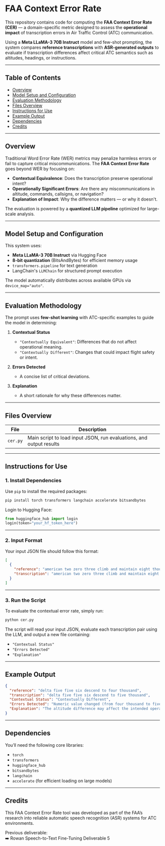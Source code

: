 # FAA Context Error Rate

This repository contains code for computing the **FAA Context Error Rate (CER)** — a domain-specific metric designed to assess the **operational impact** of transcription errors in Air Traffic Control (ATC) communication.

Using a **Meta LLaMA-3 70B Instruct** model and few-shot prompting, the system compares **reference transcriptions** with **ASR-generated outputs** to evaluate if transcription differences affect critical ATC semantics such as altitudes, headings, or instructions.

---

## Table of Contents

- [Overview](#overview)  
- [Model Setup and Configuration](#model-setup-and-configuration)  
- [Evaluation Methodology](#evaluation-methodology)  
- [Files Overview](#files-overview)  
- [Instructions for Use](#instructions-for-use)  
- [Example Output](#example-output)  
- [Dependencies](#dependencies)  
- [Credits](#credits)  

---

## Overview

Traditional Word Error Rate (WER) metrics may penalize harmless errors or fail to capture critical miscommunications. The **FAA Context Error Rate** goes beyond WER by focusing on:

- **Contextual Equivalence**: Does the transcription preserve operational intent?
- **Operationally Significant Errors**: Are there any miscommunications in altitude, commands, callsigns, or navigation?
- **Explanation of Impact**: Why the difference matters — or why it doesn't.

The evaluation is powered by a **quantized LLM pipeline** optimized for large-scale analysis.

---

## Model Setup and Configuration

This system uses:

- **Meta LLaMA-3 70B Instruct** via Hugging Face  
- **8-bit quantization** (BitsAndBytes) for efficient memory usage  
- `transformers.pipeline` for text generation  
- LangChain's `LLMChain` for structured prompt execution  

The model automatically distributes across available GPUs via `device_map="auto"`.

---

## Evaluation Methodology

The prompt uses **few-shot learning** with ATC-specific examples to guide the model in determining:

1. **Contextual Status**  
    - `"Contextually Equivalent"`: Differences that do not affect operational meaning.  
    - `"Contextually Different"`: Changes that could impact flight safety or intent.

2. **Errors Detected**  
    - A concise list of critical deviations.

3. **Explanation**  
    - A short rationale for why these differences matter.

---

## Files Overview

| File                  | Description                                                          |
|-----------------------|----------------------------------------------------------------------|
| `cer.py`             | Main script to load input JSON, run evaluations, and output results  |

---

## Instructions for Use

### 1. Install Dependencies

Use `pip` to install the required packages:

```bash
pip install torch transformers langchain accelerate bitsandbytes
```

Login to Hugging Face:

```python
from huggingface_hub import login
login(token="your_hf_token_here")
```

---

### 2. Input Format

Your input JSON file should follow this format:

```json
[
  {
    "reference": "american two zero three climb and maintain eight thousand",
    "transcription": "american two zero three climb and maintain eight thousand"
  }
]
```

---

### 3. Run the Script

To evaluate the contextual error rate, simply run:

```bash
python cer.py
```

The script will read your input JSON, evaluate each transcription pair using the LLM, and output a new file containing:

- `"Contextual Status"`  
- `"Errors Detected"`  
- `"Explanation"`

---

## Example Output

```json
{
  "reference": "delta five five six descend to four thousand",
  "transcription": "delta five five six descend to five thousand",
  "Contextual Status": "Contextually Different",
  "Errors Detected": "Numeric value changed (from four thousand to five thousand)",
  "Explanation": "The altitude difference may affect the intended operational instructions."
}
```

---

## Dependencies

You’ll need the following core libraries:

- `torch`
- `transformers`
- `huggingface_hub`
- `bitsandbytes`
- `langchain`
- `accelerate` (for efficient loading on large models)

---

## Credits

This FAA Context Error Rate tool was developed as part of the FAA’s research into reliable automatic speech recognition (ASR) systems for ATC environments.

Previous deliverable:  
➡️ Rowan Speech-to-Text Fine-Tuning Deliverable 5
